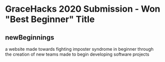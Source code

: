 # GraceHacks 2020 Submission - Won "Best Beginner" Title

## newBeginnings
a website made towards fighting imposter syndrome in beginner through the creation of new teams made to begin developing software projects
